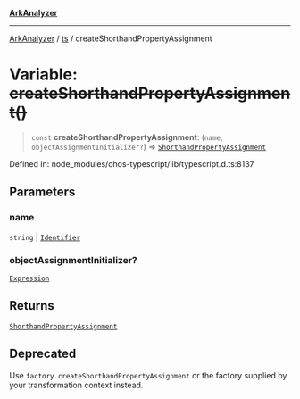 [**ArkAnalyzer**](../../../../README.md)

***

[ArkAnalyzer](../../../../globals.md) / [ts](../README.md) / createShorthandPropertyAssignment

# Variable: ~~createShorthandPropertyAssignment()~~

> `const` **createShorthandPropertyAssignment**: (`name`, `objectAssignmentInitializer?`) => [`ShorthandPropertyAssignment`](../interfaces/ShorthandPropertyAssignment.md)

Defined in: node\_modules/ohos-typescript/lib/typescript.d.ts:8137

## Parameters

### name

`string` | [`Identifier`](../interfaces/Identifier.md)

### objectAssignmentInitializer?

[`Expression`](../interfaces/Expression.md)

## Returns

[`ShorthandPropertyAssignment`](../interfaces/ShorthandPropertyAssignment.md)

## Deprecated

Use `factory.createShorthandPropertyAssignment` or the factory supplied by your transformation context instead.
